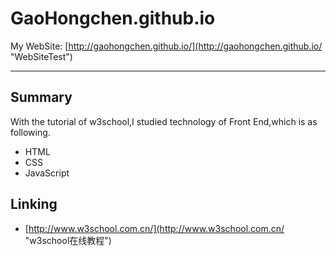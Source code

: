 # GaoHongchen.github.io

My WebSite:
[http://gaohongchen.github.io/](http://gaohongchen.github.io/ "WebSiteTest")

----------

## Summary

With the tutorial of w3school,I studied technology of Front End,which is as following.

* HTML 
* CSS 
* JavaScript

## Linking

* [http://www.w3school.com.cn/](http://www.w3school.com.cn/ "w3school在线教程")